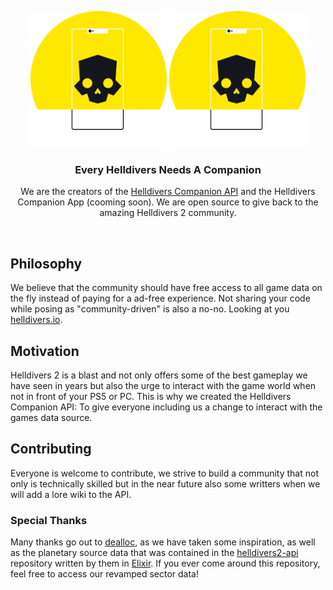 <p align="center">
  <img src="https://github.com/helldivers-companion/.github/blob/main/logo-dark.png#gh-light-mode-only" width="218px" alt="Helldivers Companion logo" />
  <img src="https://github.com/helldivers-companion/.github/blob/main/logo-dark.png#gh-dark-mode-only" width="218px" alt="Helldivers Companion logo" />
</p>

<h3 align="center">Every Helldivers Needs A Companion</h3>
<p align="center">
  We are the creators of the <a target="_blank" href="https://github.com/helldivers-companion/api">Helldivers Companion API</a> and the Helldivers Companion App  (cooming soon). We are open source to give back to the amazing Helldivers 2 community.
</p>

<br>

## Philosophy

We believe that the community should have free access to all game data on the fly instead of paying for a ad-free experience. Not sharing your code while posing as "community-driven" is also a no-no. Looking at you <a href="helldivers.io" target="_blank">helldivers.io</a>. 

## Motivation

Helldivers 2 is a blast and not only offers some of the best gameplay we have seen in years but also the urge to interact with the game world when not in front of your PS5 or PC. This is why we created the Helldivers Companion API: To give everyone including us a change to interact with the games data source.

## Contributing

Everyone is welcome to contribute, we strive to build a community that not only is technically skilled but in the near future also some writters when we will add a lore wiki to the API. 

### Special Thanks

Many thanks go out to [dealloc](https://github.com/dealloc), as we have taken some inspiration, as well as the planetary source data that was contained in the [helldivers2-api](https://github.com/dealloc/helldivers2-api) repository written by them in [Elixir](https://elixir-lang.org/). If you ever come around this repository, feel free to access our revamped sector data!

